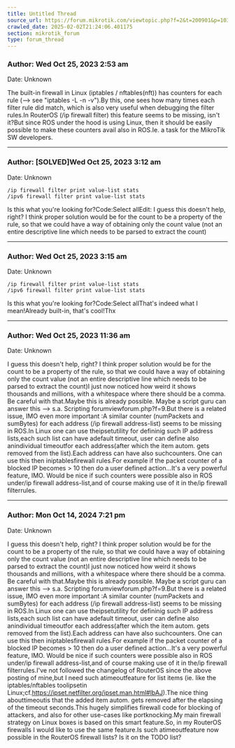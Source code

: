```yaml
---
title: Untitled Thread
source_url: https://forum.mikrotik.com/viewtopic.php?f=2&t=200901&p=1032030&amp;sid=1ef4b927f8b28e3b342d451b507d8371#p1032030
crawled_date: 2025-02-02T21:24:06.401175
section: mikrotik_forum
type: forum_thread
---
```


### Author: Wed Oct 25, 2023 2:53 am
Date: Unknown

The built-in firewall in Linux (iptables / nftables(nft)) has counters for each rule (--> see "iptables -L -n -v").By this, one sees how many times each filter rule did match, which is also very useful when debugging the filter rules.In RouterOS (/ip firewall filter) this feature seems to be missing, isn't it?But since ROS under the hood is using Linux, then it should be easily possible to make these counters avail also in ROS.Ie. a task for the MikroTik SW developers.


---
### Author: [SOLVED]Wed Oct 25, 2023 3:12 am
Date: Unknown

```
/ip firewall filter print value-list stats
/ipv6 firewall filter print value-list stats
```

Is this what you're looking for?Code:Select allEdit: I guess this doesn't help, right? I think proper solution would be for the count to be a property of the rule, so that we could have a way of obtaining only the count value (not an entire descriptive line which needs to be parsed to extract the count)


---
### Author: Wed Oct 25, 2023 3:15 am
Date: Unknown

```
/ip firewall filter print value-list stats
/ipv6 firewall filter print value-list stats
```

Is this what you're looking for?Code:Select allThat's indeed what I mean!Already built-in, that's cool!Thx


---
### Author: Wed Oct 25, 2023 11:36 am
Date: Unknown

I guess this doesn't help, right? I think proper solution would be for the count to be a property of the rule, so that we could have a way of obtaining only the count value (not an entire descriptive line which needs to be parsed to extract the count)I just now noticed how weird it shows thousands and millions, with a whitespace where there should be a comma. Be careful with that.Maybe this is already possible. Maybe a script guru can answer this --> s.a. Scripting forumviewforum.php?f=9.But there is a related issue, IMO even more important :A similar counter (numPackets and sumBytes) for each address (/ip firewall address-list) seems to be missing in ROS.In Linux one can use theipsetutility for defininig such IP address lists,each such list can have adefault timeout, user can define also anindividual timeoutfor each address(after which the item autom. gets removed from the list).Each address can have also suchcounters. One can use this then iniptablesfirewall rules.For example if the packet counter of a blocked IP becomes > 10 then do a user defined action...It's a very powerful feature, IMO. Would be nice if such counters were possible also in ROS under/ip firewall address-list,and of course making use of it in the/ip firewall filterrules.


---
### Author: Mon Oct 14, 2024 7:21 pm
Date: Unknown

I guess this doesn't help, right? I think proper solution would be for the count to be a property of the rule, so that we could have a way of obtaining only the count value (not an entire descriptive line which needs to be parsed to extract the count)I just now noticed how weird it shows thousands and millions, with a whitespace where there should be a comma. Be careful with that.Maybe this is already possible. Maybe a script guru can answer this --> s.a. Scripting forumviewforum.php?f=9.But there is a related issue, IMO even more important :A similar counter (numPackets and sumBytes) for each address (/ip firewall address-list) seems to be missing in ROS.In Linux one can use theipsetutility for defininig such IP address lists,each such list can have adefault timeout, user can define also anindividual timeoutfor each address(after which the item autom. gets removed from the list).Each address can have also suchcounters. One can use this then iniptablesfirewall rules.For example if the packet counter of a blocked IP becomes > 10 then do a user defined action...It's a very powerful feature, IMO. Would be nice if such counters were possible also in ROS under/ip firewall address-list,and of course making use of it in the/ip firewall filterrules.I've not followed the changelog of RouterOS since the above posting of mine,but I need such atimeoutfeature for list items (ie. like the iptables/nftables toolipsetin Linux;cf.https://ipset.netfilter.org/ipset.man.html#lbAJ).The nice thing abouttimeoutis that the added item autom. gets removed after the elapsing of the timeout seconds.This hugely simplifies firewall code for blocking of attackers, and also for other use-cases like portknocking.My main firewall strategy on Linux boxes is based on this smart feature.So, in my RouterOS firewalls I would like to use the same feature.Is such atimeoutfeature now possible in the RouterOS firewall lists? Is it on the TODO list?

